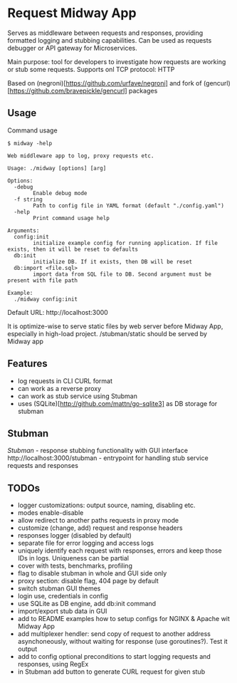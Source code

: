 # Request Midway App

Serves as middleware between requests and responses, providing formatted logging and stubbing capabilities. Can be used as requests debugger or API gateway for Microservices. 

Main purpose: tool for developers to investigate how requests are working or stub some requests. Supports onl TCP protocol: HTTP

Based on (negroni)[https://github.com/urfave/negroni] and fork of (gencurl)[https://github.com/bravepickle/gencurl] packages

## Usage
Command usage

```
$ midway -help

Web middleware app to log, proxy requests etc.

Usage: ./midway [options] [arg]

Options:
  -debug
    	Enable debug mode
  -f string
    	Path to config file in YAML format (default "./config.yaml")
  -help
    	Print command usage help

Arguments:
  config:init
    	initialize example config for running application. If file exists, then it will be reset to defaults
  db:init
    	initialize DB. If it exists, then DB will be reset
  db:import <file.sql>
    	import data from SQL file to DB. Second argument must be present with file path

Example:
  ./midway config:init

```

Default URL: http://localhost:3000

It is optimize-wise to serve static files by web server before Midway App, especially in high-load project. /stubman/static should be served by Midway app

## Features
- log requests in CLI CURL format
- can work as a reverse proxy
- can work as stub service using Stubman
- uses (SQLite)[http://github.com/mattn/go-sqlite3] as DB storage for stubman

## Stubman
*Stubman* - response stubbing functionality with GUI interface
http://localhost:3000/stubman - entrypoint for handling stub service requests and responses


## TODOs
- logger customizations: output source, naming, disabling etc.
- modes enable-disable
- allow redirect to another paths requests in proxy mode
- customize (change, add) request and response headers
- responses logger (disabled by default)
- separate file for error logging and access logs
- uniquely identify each request with responses, errors and keep those IDs in logs. Uniqueness can be partial
- cover with tests, benchmarks, profiling
- flag to disable stubman in whole and GUI side only
- proxy section: disable flag, 404 page by default
- switch stubman GUI themes 
- login use, credentials in config
- use SQLite as DB engine, add db:init command
- import/export stub data in GUI
- add to README examples how to setup configs for NGINX & Apache wit Midway App
- add multiplexer hendler: send copy of request to another address asynchoneously, without waiting for response (use goroutines?). Test it output
- add to config optional preconditions to start logging requests and responses, using RegEx
- in Stubman add button to generate CURL request for given stub


